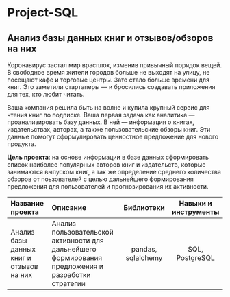 # Project-SQL

## Анализ базы данных книг и отзывов/обзоров на них

Коронавирус застал мир врасплох, изменив привычный порядок вещей. В свободное время жители городов больше не выходят на улицу, не посещают кафе и торговые центры. Зато стало больше времени для книг. Это заметили стартаперы — и бросились создавать приложения для тех, кто любит читать.

Ваша компания решила быть на волне и купила крупный сервис для чтения книг по подписке. Ваша первая задача как аналитика — проанализировать базу данных. В ней — информация о книгах, издательствах, авторах, а также пользовательские обзоры книг. Эти данные помогут сформулировать ценностное предложение для нового продукта.

**Цель проекта**: на основе информации в базе данных сформировать список наиболее популярных авторов книг и издательств, которые занимаются выпуском книг, а так же определение среднего количества обзоров от поьзователей с целью дальнейшего формирования предложения для пользователей и прогнозирования их активности.

|Название проекта| Описание | Библиотеки | Навыки и инструменты |
|:--|:--| :--: | :--: | 
|Анализ базы данных книг и отзывов на них| Анализ пользовательской активности для дальнейшего формирования предложения и разработки стратегии | pandas, sqlalchemy | SQL, PostgreSQL |
